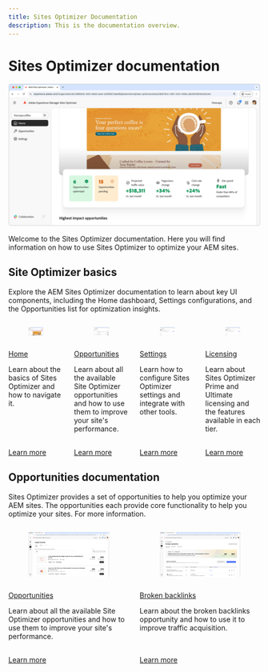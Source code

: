 ```yaml
---
title: Sites Optimizer Documentation
description: This is the documentation overview.
---
```


# Sites Optimizer documentation

![Sites Optimizer](./assets/overview/hero.png)

Welcome to the Sites Optimizer documentation. Here you will find information on how to use Sites Optimizer to optimize your AEM sites.


## Site Optimizer basics

Explore the AEM Sites Optimizer documentation to learn about key UI components, including the Home dashboard, Settings configurations, and the Opportunities list for optimization insights.

<!-- CARDS 

* ./home.md
  {title = Home}
  {image = ./assets/home/card.png}
* ./opportunities/overview.md
  {title = Opportunities}
* ./settings.md
  {title = Settings}
* ./licensing.md
  {title = Licensing}
  {image = ./assets/licensing/card.png}

-->
<!-- START CARDS HTML - DO NOT MODIFY BY HAND -->
<div class="columns">
    <div class="column is-half-tablet is-half-desktop is-one-third-widescreen" aria-label="Home">
        <div class="card" style="height: 100%; display: flex; flex-direction: column; height: 100%;">
            <div class="card-image">
                <figure class="image x-is-16by9">
                    <a href="./home.md" title="Home" target="_blank" rel="referrer">
                        <img class="is-bordered-r-small" src="./assets/home/card.png" alt="Home"
                             style="width: 100%; aspect-ratio: 16 / 9; object-fit: cover; overflow: hidden; display: block; margin: auto;">
                    </a>
                </figure>
            </div>
            <div class="card-content is-padded-small" style="display: flex; flex-direction: column; flex-grow: 1; justify-content: space-between;">
                <div class="top-card-content">
                    <p class="headline is-size-6 has-text-weight-bold">
                        <a href="./home.md" target="_blank" rel="referrer" title="Home">Home</a>
                    </p>
                    <p class="is-size-6">Learn about the basics of Sites Optimizer and how to navigate it.</p>
                </div>
                <a href="./home.md" target="_blank" rel="referrer" class="spectrum-Button spectrum-Button--outline spectrum-Button--primary spectrum-Button--sizeM" style="align-self: flex-start; margin-top: 1rem;">
                    <span class="spectrum-Button-label has-no-wrap has-text-weight-bold">Learn more</span>
                </a>
            </div>
        </div>
    </div>
    <div class="column is-half-tablet is-half-desktop is-one-third-widescreen" aria-label="Opportunities">
        <div class="card" style="height: 100%; display: flex; flex-direction: column; height: 100%;">
            <div class="card-image">
                <figure class="image x-is-16by9">
                    <a href="./opportunities/overview.md" title="Opportunities" target="_blank" rel="referrer">
                        <img class="is-bordered-r-small" src="opportunities/assets/overview/hero.png" alt="Opportunities"
                             style="width: 100%; aspect-ratio: 16 / 9; object-fit: cover; overflow: hidden; display: block; margin: auto;">
                    </a>
                </figure>
            </div>
            <div class="card-content is-padded-small" style="display: flex; flex-direction: column; flex-grow: 1; justify-content: space-between;">
                <div class="top-card-content">
                    <p class="headline is-size-6 has-text-weight-bold">
                        <a href="./opportunities/overview.md" target="_blank" rel="referrer" title="Opportunities">Opportunities</a>
                    </p>
                    <p class="is-size-6">Learn about all the available Site Optimizer opportunities and how to use them to improve your site's performance.</p>
                </div>
                <a href="./opportunities/overview.md" target="_blank" rel="referrer" class="spectrum-Button spectrum-Button--outline spectrum-Button--primary spectrum-Button--sizeM" style="align-self: flex-start; margin-top: 1rem;">
                    <span class="spectrum-Button-label has-no-wrap has-text-weight-bold">Learn more</span>
                </a>
            </div>
        </div>
    </div>
    <div class="column is-half-tablet is-half-desktop is-one-third-widescreen" aria-label="Settings">
        <div class="card" style="height: 100%; display: flex; flex-direction: column; height: 100%;">
            <div class="card-image">
                <figure class="image x-is-16by9">
                    <a href="./settings.md" title="Settings" target="_blank" rel="referrer">
                        <img class="is-bordered-r-small" src="assets/settings/hero.png" alt="Settings"
                             style="width: 100%; aspect-ratio: 16 / 9; object-fit: cover; overflow: hidden; display: block; margin: auto;">
                    </a>
                </figure>
            </div>
            <div class="card-content is-padded-small" style="display: flex; flex-direction: column; flex-grow: 1; justify-content: space-between;">
                <div class="top-card-content">
                    <p class="headline is-size-6 has-text-weight-bold">
                        <a href="./settings.md" target="_blank" rel="referrer" title="Settings">Settings</a>
                    </p>
                    <p class="is-size-6">Learn how to configure Sites Optimizer settings and integrate with other tools.</p>
                </div>
                <a href="./settings.md" target="_blank" rel="referrer" class="spectrum-Button spectrum-Button--outline spectrum-Button--primary spectrum-Button--sizeM" style="align-self: flex-start; margin-top: 1rem;">
                    <span class="spectrum-Button-label has-no-wrap has-text-weight-bold">Learn more</span>
                </a>
            </div>
        </div>
    </div>
    <div class="column is-half-tablet is-half-desktop is-one-third-widescreen" aria-label="Licensing">
        <div class="card" style="height: 100%; display: flex; flex-direction: column; height: 100%;">
            <div class="card-image">
                <figure class="image x-is-16by9">
                    <a href="./licensing.md" title="Licensing" target="_blank" rel="referrer">
                        <img class="is-bordered-r-small" src="./assets/licensing/card.png" alt="Licensing"
                             style="width: 100%; aspect-ratio: 16 / 9; object-fit: cover; overflow: hidden; display: block; margin: auto;">
                    </a>
                </figure>
            </div>
            <div class="card-content is-padded-small" style="display: flex; flex-direction: column; flex-grow: 1; justify-content: space-between;">
                <div class="top-card-content">
                    <p class="headline is-size-6 has-text-weight-bold">
                        <a href="./licensing.md" target="_blank" rel="referrer" title="Licensing">Licensing</a>
                    </p>
                    <p class="is-size-6">Learn about Sites Optimizer Prime and Ultimate licensing and the features available in each tier.</p>
                </div>
                <a href="./licensing.md" target="_blank" rel="referrer" class="spectrum-Button spectrum-Button--outline spectrum-Button--primary spectrum-Button--sizeM" style="align-self: flex-start; margin-top: 1rem;">
                    <span class="spectrum-Button-label has-no-wrap has-text-weight-bold">Learn more</span>
                </a>
            </div>
        </div>
    </div>
</div>
<!-- END CARDS HTML - DO NOT MODIFY BY HAND -->

## Opportunities documentation

Sites Optimizer provides a set of opportunities to help you optimize your AEM sites. The opportunities each provide core functionality to help you optimize your sites. For more information.

<!-- CARDS 

* ./opportunities/overview.md
    {title=Opportunities}
* ./opportunities/broken-backlinks.md
    {title=Broken backlinks}

-->
<!-- START CARDS HTML - DO NOT MODIFY BY HAND -->
<div class="columns">
    <div class="column is-half-tablet is-half-desktop is-one-third-widescreen" aria-label="Opportunities">
        <div class="card" style="height: 100%; display: flex; flex-direction: column; height: 100%;">
            <div class="card-image">
                <figure class="image x-is-16by9">
                    <a href="./opportunities/overview.md" title="Opportunities" target="_blank" rel="referrer">
                        <img class="is-bordered-r-small" src="opportunities/assets/overview/hero.png" alt="Opportunities"
                             style="width: 100%; aspect-ratio: 16 / 9; object-fit: cover; overflow: hidden; display: block; margin: auto;">
                    </a>
                </figure>
            </div>
            <div class="card-content is-padded-small" style="display: flex; flex-direction: column; flex-grow: 1; justify-content: space-between;">
                <div class="top-card-content">
                    <p class="headline is-size-6 has-text-weight-bold">
                        <a href="./opportunities/overview.md" target="_blank" rel="referrer" title="Opportunities">Opportunities</a>
                    </p>
                    <p class="is-size-6">Learn about all the available Site Optimizer opportunities and how to use them to improve your site's performance.</p>
                </div>
                <a href="./opportunities/overview.md" target="_blank" rel="referrer" class="spectrum-Button spectrum-Button--outline spectrum-Button--primary spectrum-Button--sizeM" style="align-self: flex-start; margin-top: 1rem;">
                    <span class="spectrum-Button-label has-no-wrap has-text-weight-bold">Learn more</span>
                </a>
            </div>
        </div>
    </div>
    <div class="column is-half-tablet is-half-desktop is-one-third-widescreen" aria-label="Broken backlinks">
        <div class="card" style="height: 100%; display: flex; flex-direction: column; height: 100%;">
            <div class="card-image">
                <figure class="image x-is-16by9">
                    <a href="./opportunities/broken-backlinks.md" title="Broken backlinks" target="_blank" rel="referrer">
                        <img class="is-bordered-r-small" src="opportunities/assets/broken-backlinks/hero.png" alt="Broken backlinks"
                             style="width: 100%; aspect-ratio: 16 / 9; object-fit: cover; overflow: hidden; display: block; margin: auto;">
                    </a>
                </figure>
            </div>
            <div class="card-content is-padded-small" style="display: flex; flex-direction: column; flex-grow: 1; justify-content: space-between;">
                <div class="top-card-content">
                    <p class="headline is-size-6 has-text-weight-bold">
                        <a href="./opportunities/broken-backlinks.md" target="_blank" rel="referrer" title="Broken backlinks">Broken backlinks</a>
                    </p>
                    <p class="is-size-6">Learn about the broken backlinks opportunity and how to use it to improve traffic acquisition.</p>
                </div>
                <a href="./opportunities/broken-backlinks.md" target="_blank" rel="referrer" class="spectrum-Button spectrum-Button--outline spectrum-Button--primary spectrum-Button--sizeM" style="align-self: flex-start; margin-top: 1rem;">
                    <span class="spectrum-Button-label has-no-wrap has-text-weight-bold">Learn more</span>
                </a>
            </div>
        </div>
    </div>
</div>
<!-- END CARDS HTML - DO NOT MODIFY BY HAND -->

